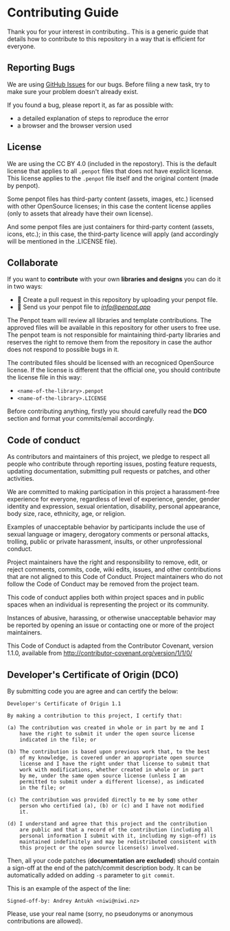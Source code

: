 # Contributing Guide #

Thank you for your interest in contributing.. This is a generic guide
that details how to contribute to this repository in a way that is
efficient for everyone.


## Reporting Bugs ##

We are using [GitHub
Issues](https://github.com/penpot/penpot-files/issues) for our
bugs. Before filing a new task, try to make sure your problem doesn't
already exist.

If you found a bug, please report it, as far as possible with:

- a detailed explanation of steps to reproduce the error
- a browser and the browser version used


## License ##

We are using the CC BY 4.0 (included in the repostory). This is the
default license that applies to all `.penpot` files that does not have
explicit license. This license applies to the `.penpot` file itself
and the original content (made by penpot).

Some penpot files has third-party content (assets, images, etc.)
licensed with other OpenSource licenses; in this case the content
license applies (only to assets that already have their own license).

And some penpot files are just containers for third-party content
(assets, icons, etc.); in this case, the third-party licence will
apply (and accordingly will be mentioned in the .LICENSE file).


## Collaborate ##

If you want to **contribute** with your own **libraries and designs**
you can do it in two ways:

- 🤟 Create a pull request in this repository by uploading your penpot file.
- 📧 Send us your penpot file to *info@penpot.app*

The Penpot team will review all libraries and template
contributions. The approved files will be available in this repository
for other users to free use. The penpot team is not responsible for
maintaining third-party libraries and reserves the right to remove
them from the repository in case the author does not respond to
possible bugs in it.

The contributed files should be licensed with an recogniced OpenSource
license. If the license is different that the official one, you should
contribute the license file in this way:

- `<name-of-the-library>.penpot`
- `<name-of-the-library>.LICENSE`

Before contributing anything, firstly you should carefully read the
**DCO** section and format your commits/email accordingly.


## Code of conduct ##

As contributors and maintainers of this project, we pledge to respect
all people who contribute through reporting issues, posting feature
requests, updating documentation, submitting pull requests or patches,
and other activities.

We are committed to making participation in this project a
harassment-free experience for everyone, regardless of level of
experience, gender, gender identity and expression, sexual
orientation, disability, personal appearance, body size, race,
ethnicity, age, or religion.

Examples of unacceptable behavior by participants include the use of
sexual language or imagery, derogatory comments or personal attacks,
trolling, public or private harassment, insults, or other
unprofessional conduct.

Project maintainers have the right and responsibility to remove, edit,
or reject comments, commits, code, wiki edits, issues, and other
contributions that are not aligned to this Code of Conduct. Project
maintainers who do not follow the Code of Conduct may be removed from
the project team.

This code of conduct applies both within project spaces and in public
spaces when an individual is representing the project or its
community.

Instances of abusive, harassing, or otherwise unacceptable behavior
may be reported by opening an issue or contacting one or more of the
project maintainers.

This Code of Conduct is adapted from the Contributor Covenant, version
1.1.0, available from http://contributor-covenant.org/version/1/1/0/

## Developer's Certificate of Origin (DCO) ##

By submitting code you are agree and can certify the below:

    Developer's Certificate of Origin 1.1

    By making a contribution to this project, I certify that:

    (a) The contribution was created in whole or in part by me and I
        have the right to submit it under the open source license
        indicated in the file; or

    (b) The contribution is based upon previous work that, to the best
        of my knowledge, is covered under an appropriate open source
        license and I have the right under that license to submit that
        work with modifications, whether created in whole or in part
        by me, under the same open source license (unless I am
        permitted to submit under a different license), as indicated
        in the file; or

    (c) The contribution was provided directly to me by some other
        person who certified (a), (b) or (c) and I have not modified
        it.

    (d) I understand and agree that this project and the contribution
        are public and that a record of the contribution (including all
        personal information I submit with it, including my sign-off) is
        maintained indefinitely and may be redistributed consistent with
        this project or the open source license(s) involved.

Then, all your code patches (**documentation are excluded**) should
contain a sign-off at the end of the patch/commit description body. It
can be automatically added on adding `-s` parameter to `git commit`.

This is an example of the aspect of the line:

	Signed-off-by: Andrey Antukh <niwi@niwi.nz>

Please, use your real name (sorry, no pseudonyms or anonymous
contributions are allowed).
